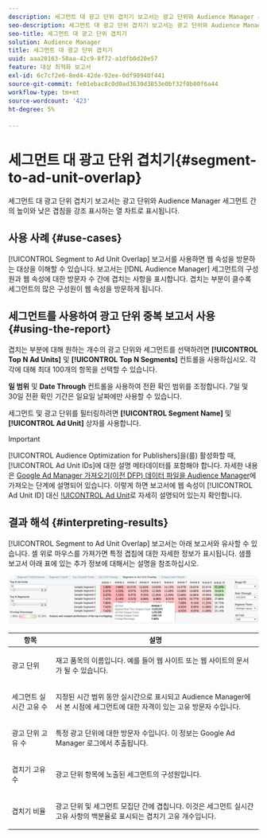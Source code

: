 ```yaml
---
description: 세그먼트 대 광고 단위 겹치기 보고서는 광고 단위와 Audience Manager 세그먼트 간의 높이와 낮은 겹침을 강조 표시하는 열 차트로 표시됩니다.
seo-description: 세그먼트 대 광고 단위 겹치기 보고서는 광고 단위와 Audience Manager 세그먼트 간의 높이와 낮은 겹침을 강조 표시하는 열 차트로 표시됩니다.
seo-title: 세그먼트 대 광고 단위 겹치기
solution: Audience Manager
title: 세그먼트 대 광고 단위 겹치기
uuid: aaa20163-58aa-42c9-8f72-a1dfb0d20e57
feature: 대상 최적화 보고서
exl-id: 6c7cf2e6-8ed4-42de-92ee-0df90940f441
source-git-commit: fe01ebac8c0d0ad3630d3853e0bf32f0b00f6a44
workflow-type: tm+mt
source-wordcount: '423'
ht-degree: 5%

---
```


# 세그먼트 대 광고 단위 겹치기{#segment-to-ad-unit-overlap}

세그먼트 대 광고 단위 겹치기 보고서는 광고 단위와 Audience Manager 세그먼트 간의 높이와 낮은 겹침을 강조 표시하는 열 차트로 표시됩니다.

## 사용 사례 {#use-cases}

[!UICONTROL Segment to Ad Unit Overlap] 보고서를 사용하면 웹 속성을 방문하는 대상을 이해할 수 있습니다. 보고서는 [!DNL Audience Manager] 세그먼트의 구성원과 웹 속성에 대한 방문자 수 간에 겹치는 사항을 표시합니다. 겹치는 부분이 클수록 세그먼트의 많은 구성원이 웹 속성을 방문하게 됩니다.

## 세그먼트를 사용하여 광고 단위 중복 보고서 사용 {#using-the-report}

겹치는 부분에 대해 원하는 개수의 광고 단위와 세그먼트를 선택하려면 **[!UICONTROL Top N Ad Units]** 및 **[!UICONTROL Top N Segments]** 컨트롤을 사용하십시오. 각각에 대해 최대 100개의 항목을 선택할 수 있습니다.

**일 범위** 및 **Date Through** 컨트롤을 사용하여 전환 확인 범위를 조정합니다. 7일 및 30일 전환 확인 기간은 일요일 날짜에만 사용할 수 있습니다.

세그먼트 및 광고 단위를 필터링하려면 **[!UICONTROL Segment Name]** 및 **[!UICONTROL Ad Unit]** 상자를 사용합니다.

>[!IMPORTANT]
>
>[!UICONTROL Audience Optimization for Publishers]을(를) 활성화할 때, [!UICONTROL Ad Unit IDs]에 대한 설명 메타데이터를 포함해야 합니다. 자세한 내용은 [Google Ad Manager 가져오기(이전 DFP) 데이터 파일을 Audience Manager](../../../reporting/audience-optimization-reports/aor-publishers/import-dfp.md)에 가져오는 단계에 설명되어 있습니다. 이렇게 하면 보고서에 웹 속성이 [!UICONTROL Ad Unit ID] 대신 [!UICONTROL Ad Unit](으)로 자세히 설명되어 있는지 확인합니다.

## 결과 해석 {#interpreting-results}

[!UICONTROL Segment to Ad Unit Overlap] 보고서는 아래 보고서와 유사할 수 있습니다. 셀 위로 마우스를 가져가면 특정 겹침에 대한 자세한 정보가 표시됩니다. 샘플 보고서 아래 표에 있는 추가 정보에 대해서는 설명을 참조하십시오.

![](assets/publisher_segment_ad_unit_overlap.png)

<table id="table_22340F45B1B94D3796174CB30A60E212"> 
 <thead> 
  <tr> 
   <th colname="col1" class="entry"> 항목 </th> 
   <th colname="col2" class="entry"> 설명 </th> 
  </tr>
 </thead>
 <tbody> 
  <tr> 
   <td colname="col1"> <p><span class="wintitle"> 광고 단위  </span> </p> </td> 
   <td colname="col2"> <p>재고 품목의 이름입니다. 예를 들어 웹 사이트 또는 웹 사이트의 문서가 될 수 있습니다. </p> </td> 
  </tr> 
  <tr> 
   <td colname="col1"> <p><span class="wintitle"> 세그먼트 실시간 고유 수</span> </p> </td> 
   <td colname="col2"> <p>지정된 시간 범위 동안 실시간으로 표시되고 <span class="keyword"> Audience Manager</span>에서 본 시점에 세그먼트에 대한 자격이 있는 고유 방문자 수입니다. </p> </td> 
  </tr> 
  <tr> 
   <td colname="col1"> <p><span class="wintitle"> 광고 단위 고유 수</span> </p> </td> 
   <td colname="col2"> <p>특정 광고 단위에 대한 방문자 수입니다. 이 정보는 Google Ad Manager 로그에서 추출됩니다. </p> </td> 
  </tr> 
  <tr> 
   <td colname="col1"> <p><span class="wintitle"> 겹치기 고유 수</span> </p> </td> 
   <td colname="col2"> <p>광고 단위 항목에 노출된 세그먼트의 구성원입니다. </p> </td> 
  </tr> 
  <tr> 
   <td colname="col1"> <p><span class="wintitle"> 겹치기 비율</span> </p> </td> 
   <td colname="col2"> <p>광고 단위 및 세그먼트 모집단 간에 겹칩니다. 이것은 <span class="wintitle"> 세그먼트 실시간 고유 사항</span>의 백분율로 표시되는 <span class="wintitle"> 겹치기 고유 개수</span>입니다. </p> </td> 
  </tr> 
 </tbody> 
</table>
